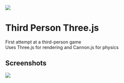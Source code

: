 ![](https://project-banner.phamn23.repl.co/?title=Third-Person%20Three.js&description=First%20attempt%20at%20a%20third-person%20game&stack=html,css,js)

# Third Person Three.js
First attempt at a third-person game  
Uses Three.js for rendering and Cannon.js for physics

## Screenshots
![](https://media.discordapp.net/attachments/773360898026635314/867340201788833792/unknown.png?width=1001&height=563)